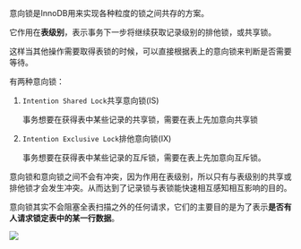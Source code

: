 意向锁是InnoDB用来实现各种粒度的锁之间共存的方案。

它作用在**表级别**，表示事务下一步将继续获取记录级别的排他锁，或共享锁。

这样当其他操作需要取得表锁的时候，可以直接根据表上的意向锁来判断是否需要等待。

有两种意向锁：

1. `Intention Shared Lock`共享意向锁(IS)

   事务想要在获得表中某些记录的共享锁，需要在表上先加意向共享锁

2. `Intention Exclusive Lock`排他意向锁(IX)

   事务想要在获得表中某些记录的互斥锁，需要在表上先加意向互斥锁。

意向锁和意向锁之间不会有冲突，因为作用在表级别，所以只有与表级别的共享或排他锁才会发生冲突。从而达到了记录锁与表锁能快速相互感知相互影响的目的。

意向锁其实不会阻塞全表扫描之外的任何请求，它们的主要目的是为了表示**是否有人请求锁定表中的某一行数据**。



![](https://ws1.sinaimg.cn/large/006tKfTcly1g14k6ihtxpj30u00p0mxn.jpg)



